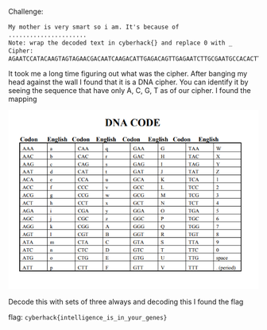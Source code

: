Challenge:
```
My mother is very smart so i am. It's because of ......................
Note: wrap the decoded text in cyberhack{} and replace 0 with _
Cipher:
AGAATCCATACAAGTAGTAGAACGACAATCAAGACATTGAGACAGTTGAGAATCTTGCGAATGCCACACTTGACGACAATCACACAG
```

It took me a long time figuring out what was the cipher. After banging my head against the wall I found that it is a DNA cipher. You can identify it by seeing the
sequence that have only A, C, G, T as of our cipher. I found the mapping

<img src="dna_codes.png" />

Decode this with sets of three always and decoding this I found the flag

flag: ```cyberhack{intelligence_is_in_your_genes}```
